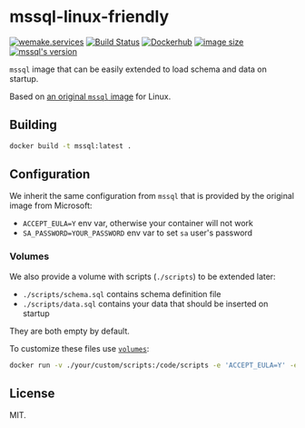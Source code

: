 # mssql-linux-friendly

[![wemake.services](https://img.shields.io/badge/style-wemake.services-green.svg?label=&logo=data%3Aimage%2Fpng%3Bbase64%2CiVBORw0KGgoAAAANSUhEUgAAABAAAAAQCAMAAAAoLQ9TAAAABGdBTUEAALGPC%2FxhBQAAAAFzUkdCAK7OHOkAAAAbUExURQAAAAAAAAAAAAAAAAAAAAAAAAAAAAAAAP%2F%2F%2F5TvxDIAAAAIdFJOUwAjRA8xXANAL%2Bv0SAAAADNJREFUGNNjYCAIOJjRBdBFWMkVQeGzcHAwksJnAPPZGOGAASzPzAEHEGVsLExQwE7YswCb7AFZSF3bbAAAAABJRU5ErkJggg%3D%3D)](http://wemake.services) [![Build Status](https://travis-ci.org/sobolevn/mssql-linux-friendly.svg?branch=master)](https://travis-ci.org/sobolevn/mssql-linux-friendly) [![Dockerhub](https://img.shields.io/docker/pulls/sobolevn/mssql-linux-friendly.svg)](https://hub.docker.com/r/sobolevn/mssql-linux-friendly/) [![image size](https://images.microbadger.com/badges/image/sobolevn/mssql-linux-friendly.svg)](https://microbadger.com/images/sobolevn/mssql-linux-friendly) [![mssql's version](https://img.shields.io/badge/version-2017.CU12-blue.svg)](https://github.com/Microsoft/mssql-docker)

`mssql` image that can be easily extended to load schema and data on startup.

Based on [an original `mssql` image](https://github.com/Microsoft/mssql-docker/tree/master/linux/mssql-server-linux) for Linux.

## Building

```bash
docker build -t mssql:latest .
```

## Configuration

We inherit the same configuration from `mssql`
that is provided by the original image from Microsoft:

- `ACCEPT_EULA=Y` env var, otherwise your container will not work
- `SA_PASSWORD=YOUR_PASSWORD` env var to set `sa` user's password

### Volumes

We also provide a volume with scripts (`./scripts`) to be extended later:

- `./scripts/schema.sql` contains schema definition file
- `./scripts/data.sql` contains your data that should be inserted on startup

They are both empty by default.

To customize these files use [`volumes`](https://docs.docker.com/engine/reference/commandline/run/#mount-volume--v---read-only):

```bash
docker run -v ./your/custom/scripts:/code/scripts -e 'ACCEPT_EULA=Y' -e 'SA_PASSWORD=MyStrongPassword1' -p 1433:1433 -d mssql
```

## License

MIT.
